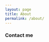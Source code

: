 ```yaml
---
layout: page
title: About
permalink: /about/
---
```



### Contact me

[](
[kou@onetime.top](mailto:kou@onetime.top)
)